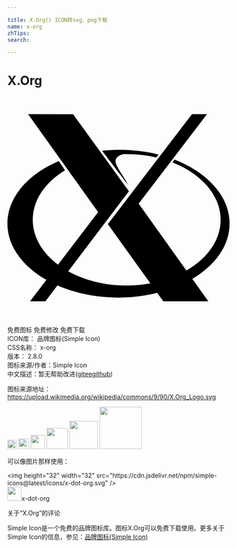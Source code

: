 ```yaml
---

title: X.Org() ICON转svg、png下载
name: x-org
zhTips: 
search: 

---
```


# X.Org  <small style="font-size: 60%;font-weight: 100"></small>

<div id="svg" class="svg-wrap">
<svg role="img" xmlns="http://www.w3.org/2000/svg" viewBox="0 0 24 24"><title>X.Org icon</title><path d="M19.94 1.9l-9.092 11.874 4.598 6.392a14.29 14.29 0 0 1-2.56.228c-2.387 0-4.582-.577-6.316-1.542l6.556-8.627-6.031-8.311L2.23 1.91 9.8 12.48l-4.332 5.66c-1.692-1.266-2.729-2.965-2.729-4.832 0-2.13 1.348-4.042 3.48-5.342l-.655-.999C2.22 8.386 0 10.876 0 13.71c0 2.432 1.635 4.61 4.212 6.075l-1.765 2.307h1.661l1.299-1.709c1.892.83 4.158 1.314 6.592 1.314a17.43 17.43 0 0 0 4.188-.501l.65.903h4.865l-1.729-2.422C22.443 18.214 24 16.082 24 13.71c0-2.94-2.39-5.512-5.948-6.9l-.217.311c3.099 1.214 5.195 3.531 5.195 6.188 0 2.202-1.44 4.17-3.698 5.47l-5.153-7.22 7.382-9.658zM12 5.755c-.586 0-1.212.046-1.775.1 1.004 1.309 1.836 2.417 2.795 3.676-.538-1.157-1.644-2.268-1.261-2.839.378-.565 1.075-.47 1.128-.47 1.118 0 2.194.127 3.2.36l.235-.324C14.98 5.91 13.523 5.754 12 5.754z"/></svg>
</div>
<detail full-name='x-org'></detail>

<div class="detail-page">
<p>
<span><span class="badge-success badge">免费图标</span> <span class="badge-success badge">免费修改</span>  <span class="badge-success badge">免费下载</span> </span>
<br/>
<span>
ICON库：
<span class="badge-secondary badge">品牌图标(Simple Icon)</span> 
</span>
<br/>
<span>
CSS名称：
<span class="badge-secondary badge">x-org</span> 
</span>

<br/>
<span>
版本：
<span class="badge-secondary badge">2.8.0</span> 
</span>
<br/>
<span>图标来源/作者：<span class="badge-light badge">Simple Icon</span></span> 
<br/>
<span class="zh-detail">中文描述：暂无<span class="help-link"><span>帮助改进</span>(<a href="https://gitee.com/liuwave/icon-helper/edit/master/json/brands/x-org.json" target="_blank" rel="noopener noreferrer">gitee</a><a href="https://github.com/liuwave/icon-helper/edit/master/json/brands/x-org.json" target="_blank" rel="noopener noreferrer">github</a></span>)</span><br/>
</p>
</div><div class="description description alert alert-light"><p>图标来源地址：<a href="https://upload.wikimedia.org/wikipedia/commons/9/90/X.Org_Logo.svg" target="_blank" rel="noopener noreferrer">https://upload.wikimedia.org/wikipedia/commons/9/90/X.Org_Logo.svg</a></p></div>
<div class="alert alert-dark">
<img height="21" width="21" src="https://cdn.jsdelivr.net/npm/simple-icons@latest/icons/x-dot-org.svg" />
<img height="24" width="24" src="https://cdn.jsdelivr.net/npm/simple-icons@latest/icons/x-dot-org.svg" />
<img height="32" width="32" src="https://cdn.jsdelivr.net/npm/simple-icons@latest/icons/x-dot-org.svg" />
<img height="48" width="48" src="https://cdn.jsdelivr.net/npm/simple-icons@latest/icons/x-dot-org.svg" />
<img height="64" width="64" src="https://cdn.jsdelivr.net/npm/simple-icons@latest/icons/x-dot-org.svg" />
<img height="96" width="96" src="https://cdn.jsdelivr.net/npm/simple-icons@latest/icons/x-dot-org.svg" />

</div>
<div>
  <p>可以像图片那样使用：    
  </p>
  <div class="alert alert-primary" style="font-size: 14px">
    &lt;img height="32" width="32" src="https://cdn.jsdelivr.net/npm/simple-icons@latest/icons/x-dot-org.svg" /&gt;
    <copy-btn content='<img height="32" width="32" src="https://cdn.jsdelivr.net/npm/simple-icons@latest/icons/x-dot-org.svg" />'></copy-btn>
  </div>
  <div class="alert alert-secondary">
    <img height="32" width="32" src="https://cdn.jsdelivr.net/npm/simple-icons@latest/icons/x-dot-org.svg" />x-dot-org
    <copy-btn content="x-dot-org" btn-title="复制图标名称"></copy-btn>
  </div>
</div>

<Vssue title="关于“X.Org”的评论" >关于“X.Org”的评论</Vssue>


<div><p>Simple Icon是一个免费的品牌图标库。图标X.Org可以免费下载使用。更多关于  Simple Icon的信息，参见：<a target="_blank" href="https://iconhelper.cn/brands.html">品牌图标(Simple Icon)</a>
</p></div>
